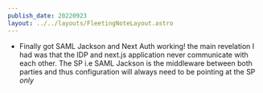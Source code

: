 ```yaml
---
publish_date: 20220923    
layout: ../../layouts/FleetingNoteLayout.astro
---
```

- Finally got SAML Jackson and Next Auth working! the main revelation I had was that the IDP and next.js application never communicate with each other. The SP i.e SAML Jackson is the middleware between both parties and thus configuration will always need to be pointing at the SP _only_